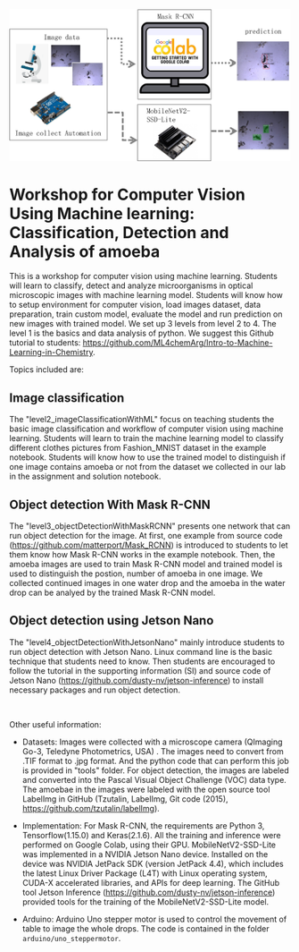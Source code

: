 <p align="center">
  <img src="ML.png" alt="banner" width="800" />
</p>
  

# Workshop for Computer Vision Using Machine learning: Classification, Detection and Analysis of amoeba

This is a workshop for computer vision using machine learning. Students will learn to classify, detect and analyze microorganisms in optical microscopic images with machine learning model. Students will know how to setup environment for computer vision, load images dataset, data preparation, train custom model, evaluate the model and run prediction on new images with trained model. We set up 3 levels from level 2 to 4. The level 1 is the basics and data analysis of python. We suggest this Github tutorial to students: https://github.com/ML4chemArg/Intro-to-Machine-Learning-in-Chemistry. 

Topics included are: 
## Image classification
The "level2_imageClassificationWithML" focus on teaching students the basic image classification and workflow of computer vision using machine learning. Students will learn to train the machine learning model to classify different clothes pictures from Fashion_MNIST dataset in the example notebook. Students will know how to use the trained model to distinguish if one image contains amoeba or not from the dataset we collected in our lab in the assignment and solution notebook. 

## Object detection With Mask R-CNN
The "level3_objectDetectionWithMaskRCNN" presents one network that can run object detection for the image. At first, one example from source code (https://github.com/matterport/Mask_RCNN)  is introduced to students to let them know how Mask R-CNN works in the example notebook. Then, the amoeba images are used to train Mask R-CNN model and trained model is used to distinguish the postion, number of amoeba in one image. We collected continued images in one water drop and the amoeba in the water drop can be analyed by the trained Mask R-CNN model. 

## Object detection using Jetson Nano
The "level4_objectDetectionWithJetsonNano" mainly introduce students to run object detection with Jetson Nano. Linux command line is the basic technique that students need to know. Then students are encouraged to follow the tutorial in the supporting information (SI) and source code of Jetson Nano (https://github.com/dusty-nv/jetson-inference) to install necessary packages and run object detection. 

<br/>

Other useful information:

* Datasets: 
  Images were collected with a microscope camera (QImaging Go-3, Teledyne Photometrics, USA) . The images need to convert from .TIF format to .jpg format. And the python code that can perform this job is provided in "tools" folder. For object detection, the images are labeled and converted into the Pascal Visual Object Challenge (VOC) data type.  The amoebae in the images were labeled with the open source tool LabelImg in GitHub (Tzutalin, LabelImg, Git code (2015), https://github.com/tzutalin/labelImg). 

* Implementation: 
  For Mask R-CNN, the requirements are Python 3, Tensorflow(1.15.0) and Keras(2.1.6). All the training and inference were performed on Google Colab, using their GPU. MobileNetV2-SSD-Lite was implemented in a NVIDIA Jetson Nano device. Installed on the device was NVIDIA JetPack SDK (version JetPack 4.4), which includes the latest Linux Driver Package (L4T) with Linux operating system, CUDA-X accelerated libraries, and APIs for deep learning. The GitHub tool Jetson Inference (https://github.com/dusty-nv/jetson-inference) provided tools for the training of the MobileNetV2-SSD-Lite model. 

* Arduino: 
  Arduino Uno stepper motor is used to control the movement of table to image the whole drops. The code is contained in the folder `arduino/uno_steppermotor`. 

